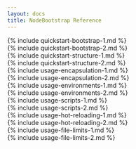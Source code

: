 ```yaml
---
layout: docs
title: NodeBootstrap Reference
---
```


<div class="row">
<div class="col-md-6 narrative" markdown="1"><a class="sectional" name="bootstrapping-new-project"></a>
{% include quickstart-bootstrap-1.md %}    
</div><!-- // .narrative -->
<div class="col-md-6 code" markdown="1">
{% include quickstart-bootstrap-2.md %}    
</div>
</div><!-- //.row -->

<div class="row">
<div class="col-md-6 narrative" markdown="1"><a class="sectional" name="project-structure"></a>
{% include quickstart-structure-1.md %}    
</div>
<div class="col-md-6 code fancydl" markdown="1">
{% include quickstart-structure-2.md %}    
</div>
</div><!-- //.row -->

<!--
<div class="row">
<div class="col-md-6 narrative" markdown="1"><a class="sectional" name="docker-support"></a>
{% include quickstart-docker-1.md %}
</div>
<div class="col-md-6 code fancydl" markdown="1">
{% include quickstart-docker-2.md %}
</div>
</div>--><!-- //.row -->

<div class="row">
<div class="col-md-6 narrative" markdown="1"><a class="sectional" name="encapsulation"></a>
{% include usage-encapsulation-1.md %}
</div>
<div class="col-md-6 code fancydl" markdown="1">
{% include usage-encapsulation-2.md %}
</div>
</div><!-- //.row -->

<div class="row">
<div class="col-md-6 narrative" markdown="1"><a class="sectional" name="environments"></a>
{% include usage-environments-1.md %}
</div>
<div class="col-md-6 code" markdown="1">
{% include usage-environments-2.md %}
</div>
</div><!-- //.row -->

<div class="row">
<div class="col-md-6 narrative" markdown="1"><a class="sectional" name="startup-scripts"></a>
{% include usage-scripts-1.md %}
</div>
<div class="col-md-6 code fancydl" markdown="1">
{% include usage-scripts-2.md %}
</div>
</div><!-- //.row -->

<div class="row">
<div class="col-md-6 narrative" markdown="1"><a class="sectional" name="hot-reloading"></a>
{% include usage-hot-reloading-1.md %}    
</div>
<div class="col-md-6 code fancydl" markdown="1">
{% include usage-hot-reloading-2.md %}    
</div>
</div><!-- //.row -->

<div class="row">
<div class="col-md-6 narrative" markdown="1"><a class="sectional" name="file-limits"></a>
{% include usage-file-limits-1.md %}    
</div>
<div class="col-md-6 code fancydl" markdown="1">
{% include usage-file-limits-2.md %}    
</div>
</div><!-- //.row -->
